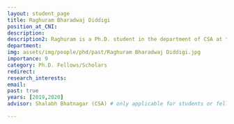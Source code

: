 ```yaml
---
layout: student_page
title: Raghuram Bharadwaj Diddigi
position_at_CNI: 
description: 
description2: Raghuram is a Ph.D. student in the department of CSA at the Indian Institute of Science. His research interests include developing convergent algorithms for multi-agent and off-policy learning in the context of Reinforcement Learning, application of multi-agent reinforcement learning algorithms to smart grids. He is currently working on off-policy Actor-Critic algorithms and auction mechanisms for efficient energy management in microgrid networks.
department:
img: assets/img/people/phd/past/Raghuram Bharadwaj Diddigi.jpg
importance: 9
category: Ph.D. Fellows/Scholars
redirect: 
research_interests: 
email: 
past: true
years: [2019,2020]
advisor: Shalabh Bhatnagar (CSA) # only applicable for students or fellows

---
```

